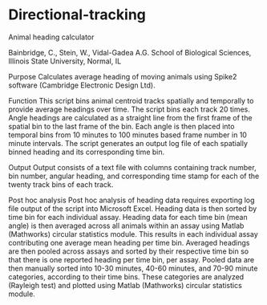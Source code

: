 # Directional-tracking
Animal heading calculator

Bainbridge, C., Stein, W., Vidal-Gadea A.G.
School of Biological Sciences, Illinois State University, Normal, IL

Purpose
Calculates average heading of moving animals using Spike2 software (Cambridge Electronic Design Ltd). 
 
Function
This script bins animal centroid tracks spatially and temporally to provide average headings over time. The script bins each track 20 times. Angle headings are calculated as a straight line from the first frame of the spatial bin to the last frame of the bin. Each angle is then placed into temporal bins from 10 minutes to 100 minutes based frame number in 10 minute intervals. The script generates an output log file of each spatially binned heading and its corresponding time bin.
 
Output
Output consists of a text file with columns containing track number, bin number, angular heading, and corresponding time stamp for each of the twenty track bins of each track.

Post hoc analysis
Post hoc analysis of heading data requires exporting log file output of the script into Microsoft Excel. Heading data is then sorted by time bin for each individual assay. Heading data for each time bin (mean angle) is then averaged across all animals within an assay using Matlab (Mathworks) circular statistics module. This results in each individual assay contributing one average mean heading per time bin. Averaged headings are then pooled across assays and sorted by their respective time bin so that there is one reported heading per time bin, per assay. Pooled data are then manually sorted into 10-30 minutes, 40-60 minutes, and 70-90 minute categories, according to their time bins. These categories are analyzed (Rayleigh test) and plotted using Matlab (Mathworks) circular statistics module. 
